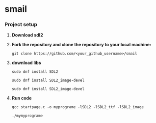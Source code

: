 # smail

### Project setup

1. **Download sdl2**

2. **Fork the repository and clone the repository to your local machine:**

   ```shell
   git clone https://github.com/<your_github_username>/smail
   ```
3. **download libs**

   ```shell
   sudo dnf install SDL2
   ```
   
   ```shell
   sudo dnf install SDL2_image-devel
   ```
   
   ```shell
   sudo dnf install SDL2_image-devel
   ```

4. **Run code**

   ```shell
   gcc startpage.c -o myprograme -lSDL2 -lSDL2_ttf -lSDL2_image
   ```

   ```shell
   ./mymyprograme
   ```
